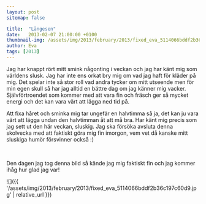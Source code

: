 ```yaml
---
layout: post
sitemap: false

title:  "Längesen"
date:   2013-02-07 21:00:00 +0100
thumbnail-img: /assets/img/2013/february/2013/fixed_eva_5114066bddf2b36c197c60d9.jpg
author: Eva
tags: [2013]
---
```


Jag har knappt rört mitt smink någonting i veckan och jag har känt mig som världens slusk. Jag har inte ens orkat bry mig om vad jag haft för kläder på mig. Det spelar inte så stor roll vad andra tycker om mitt utseende men för min egen skull så har jag alltid en bättre dag om jag känner mig vacker. Självförtroendet som kommer med att vara fin och fräsch ger så mycket energi och det kan vara värt att lägga ned tid på. 

Att fixa håret och sminka mig tar ungefär en halvtimma så ja, det kan ju vara värt att lägga undan den halvtimman åt att må bra. Har känt mig precis som jag sett ut den här veckan, sluskig. Jag ska försöka avsluta denna skolvecka med att faktiskt göra mig fin imorgon, vem vet då kanske mitt sluskiga humör försvinner också :)




 




Den dagen jag tog denna bild så kände jag mig faktiskt fin och jag kommer ihåg hur glad jag var!

![]({{ '/assets/img/2013/february/2013/fixed_eva_5114066bddf2b36c197c60d9.jpg'  | relative_url }})

